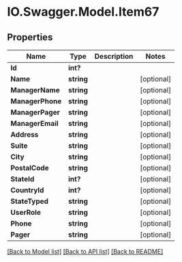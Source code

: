 # IO.Swagger.Model.Item67
## Properties

Name | Type | Description | Notes
------------ | ------------- | ------------- | -------------
**Id** | **int?** |  | 
**Name** | **string** |  | [optional] 
**ManagerName** | **string** |  | [optional] 
**ManagerPhone** | **string** |  | [optional] 
**ManagerPager** | **string** |  | [optional] 
**ManagerEmail** | **string** |  | [optional] 
**Address** | **string** |  | [optional] 
**Suite** | **string** |  | [optional] 
**City** | **string** |  | [optional] 
**PostalCode** | **string** |  | [optional] 
**StateId** | **int?** |  | [optional] 
**CountryId** | **int?** |  | [optional] 
**StateTyped** | **string** |  | [optional] 
**UserRole** | **string** |  | [optional] 
**Phone** | **string** |  | [optional] 
**Pager** | **string** |  | [optional] 

[[Back to Model list]](../README.md#documentation-for-models) [[Back to API list]](../README.md#documentation-for-api-endpoints) [[Back to README]](../README.md)

